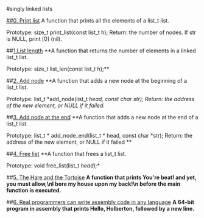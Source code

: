 #singly linked lists

[##0. Print list](url)
A function that prints all the elements of a list_t list.

Prototype: size_t print_list(const list_t h);
Return: the number of nodes.
If str is NULL, print [0] (nil).

##[1.List length](url)
**A function that returns the number of elements in a linked list_t list.

Prototype: size_t list_len(const list_t h);**

##[2. Add node](url)
**A function that adds a new node at the beginning of a list_t list.

Prototype: list_t *add_node(list_t *head, const char *str);
Return: the address of the new element, or NULL if it failed.**


##[3. Add node at the end](url)
**A function that adds a new node at the end of a list_t list.

Prototype: list_t * add_node_end(list_t * head, const char *str);
Return: the address of the new element, or NULL if it failed
**

##[4. Free list](url)
**A function that frees a list_t list.

Prototype: void free_list(list_t *head);**

##[5. The Hare and the Tortoise](url)
**A function that prints You're beat! and yet, you must allow,\nI bore my house upon my back!\n before the main function is executed.**

##[6. Real programmers can write assembly code in any language](url)
**A 64-bit program in assembly that prints Hello, Holberton, followed by a new line.**
